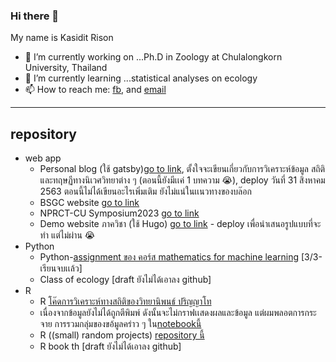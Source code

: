 ### Hi there 👋

My name is Kasidit Rison
- 🔭 I’m currently working on ...Ph.D in Zoology at Chulalongkorn University, Thailand
- 🌱 I’m currently learning ...statistical analyses on ecology 
- 📫 How to reach me: [fb](https://www.facebook.com/kasiditrison/), and [email](r.kasidit@outlook.com)

---

## repository
  - web app
    - Personal blog (ใช้ gatsby)[go to link](https://r-kasidit.netlify.app/), ตั้งใจจะเขียนเกี่ยวกับการวิเคราะห์ข้อมูล สถิติ และทฤษฏีทางนิเวศวิทยาต่าง ๆ (ตอนนี้ยังมีเเค่ 1 บทความ :sob:), deploy วันที่ 31 สิงหาคม 2563 ตอนนี้ไม่ได้เขียนอะไรเพิ่มเติม ยังไม่แน่ในเเนวทางของบล๊อก
    - BSGC website [go to link](http://bsgc.sc.chula.ac.th) 
    - NPRCT-CU Symposium2023 [go to link](https://nprct-cu-symposium2023.org)
    - Demo website ภาควิชา (ใช้ Hugo) [go to link](https://biozoo-web.web.app/) - deploy เพื่อนำเสนอรูปแบบที่จะทำ แต่ไม่ผ่าน :sob:
  - Python
    - Python-[assignment ของ คอร์ส mathematics for machine learning](https://github.com/r-kasidit/mathematics-for-machine-learning) [3/3-เรียนจบเเล้ว]
    - Class of ecology [draft ยังไม่ได้เอาลง github]
  - R
    - R [โค๊ดการวิเคราะห์ทางสถิติของวิทยานิพนธ์ ปริญญาโท](https://github.com/r-kasidit/R-code-in-Msc)
     - เนื่องจากข้อมูลยังไม่ได้ถูกตีพิมพ์ ดังนั้นจะไม่กราฟเเสดงผลและข้อมูล แต่ผมพลอตการกระจาย การรวมกลุ่มของขอ้มูลคร่าว ๆ ใน[notebookนี้](https://github.com/r-kasidit/R-code-in-Msc/blob/master/Exploratory%20data%20analysis%20.ipynb)
    - R ((small) random projects) [repository นี้](https://github.com/r-kasidit/random-projects-in-R)
    - R book th [draft ยังไม่ได้เอาลง github]

